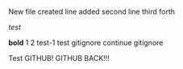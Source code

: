 New file created
line added
second line
third
forth

*test*

**bold**
1
2
test-1
test gitignore
continue gitignore

Test GITHUB!
GITHUB BACK!!!
